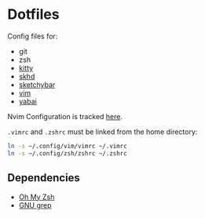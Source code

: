 # Dotfiles

Config files for:

- git
- zsh
- [kitty](https://sw.kovidgoyal.net/kitty/)
- [skhd](https://github.com/koekeishiya/skhd)
- [sketchybar](https://github.com/felixkratz/sketchybar)
- [vim](https://www.vim.org)
- [yabai](https://github.com/koekeishiya/yabai)

Nvim Configuration is tracked [here](https://github.com/le4ker/NvMegaChad).

`.vimrc` and `.zshrc` must be linked from the home directory:

```bash
ln -s ~/.config/vim/vimrc ~/.vimrc
ln -s ~/.config/zsh/zshrc ~/.zshrc
```

## Dependencies

- [Oh My Zsh](https://ohmyz.sh)
- [GNU grep](https://www.gnu.org/software/grep/)
